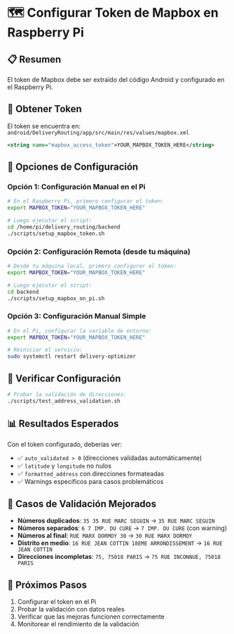# 🗺️ Configurar Token de Mapbox en Raspberry Pi

## 📋 Resumen
El token de Mapbox debe ser extraído del código Android y configurado en el Raspberry Pi.

## 🔑 Obtener Token
El token se encuentra en: `android/DeliveryRouting/app/src/main/res/values/mapbox.xml`

```xml
<string name="mapbox_access_token">YOUR_MAPBOX_TOKEN_HERE</string>
```

## 🚀 Opciones de Configuración

### Opción 1: Configuración Manual en el Pi
```bash
# En el Raspberry Pi, primero configurar el token:
export MAPBOX_TOKEN="YOUR_MAPBOX_TOKEN_HERE"

# Luego ejecutar el script:
cd /home/pi/delivery_routing/backend
./scripts/setup_mapbox_token.sh
```

### Opción 2: Configuración Remota (desde tu máquina)
```bash
# Desde tu máquina local, primero configurar el token:
export MAPBOX_TOKEN="YOUR_MAPBOX_TOKEN_HERE"

# Luego ejecutar el script:
cd backend
./scripts/setup_mapbox_on_pi.sh
```

### Opción 3: Configuración Manual Simple
```bash
# En el Pi, configurar la variable de entorno:
export MAPBOX_TOKEN="YOUR_MAPBOX_TOKEN_HERE"

# Reiniciar el servicio:
sudo systemctl restart delivery-optimizer
```

## 🧪 Verificar Configuración
```bash
# Probar la validación de direcciones:
./scripts/test_address_validation.sh
```

## 📊 Resultados Esperados
Con el token configurado, deberías ver:
- ✅ `auto_validated > 0` (direcciones validadas automáticamente)
- ✅ `latitude` y `longitude` no nulos
- ✅ `formatted_address` con direcciones formateadas
- ✅ Warnings específicos para casos problemáticos

## 🔧 Casos de Validación Mejorados
- **Números duplicados**: `35 35 RUE MARC SEGUIN` → `35 RUE MARC SEGUIN`
- **Números separados**: `6 7 IMP. DU CURE` → `7 IMP. DU CURE` (con warning)
- **Números al final**: `RUE MARX DORMOY 30` → `30 RUE MARX DORMOY`
- **Distrito en medio**: `16 RUE JEAN COTTIN 18EME ARRONDISSEMENT` → `16 RUE JEAN COTTIN`
- **Direcciones incompletas**: `75, 75018 PARIS` → `75 RUE INCONNUE, 75018 PARIS`

## 🎯 Próximos Pasos
1. Configurar el token en el Pi
2. Probar la validación con datos reales
3. Verificar que las mejoras funcionen correctamente
4. Monitorear el rendimiento de la validación
